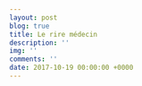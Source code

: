 ```yaml
---
layout: post
blog: true
title: Le rire médecin
description: ''
img: ''
comments: ''
date: 2017-10-19 00:00:00 +0000
---
```

